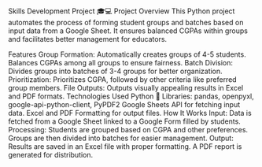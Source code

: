 Skills Development Project 🎓💻
Project Overview
This Python project automates the process of forming student groups and batches based on input data from a Google Sheet. It ensures balanced CGPAs within groups and facilitates better management for educators.

Features
Group Formation:
Automatically creates groups of 4-5 students.
Balances CGPAs among all groups to ensure fairness.
Batch Division:
Divides groups into batches of 3-4 groups for better organization.
Prioritization:
Prioritizes CGPA, followed by other criteria like preferred group members.
File Outputs:
Outputs visually appealing results in Excel and PDF formats.
Technologies Used
Python 🐍
Libraries: pandas, openpyxl, google-api-python-client, PyPDF2
Google Sheets API for fetching input data.
Excel and PDF Formatting for output files.
How It Works
Input:
Data is fetched from a Google Sheet linked to a Google Form filled by students.
Processing:
Students are grouped based on CGPA and other preferences.
Groups are then divided into batches for easier management.
Output:
Results are saved in an Excel file with proper formatting.
A PDF report is generated for distribution.
